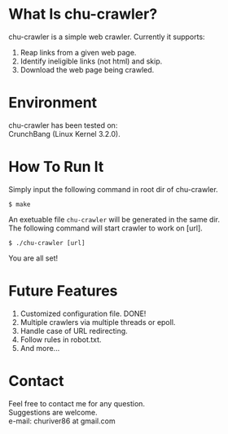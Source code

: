 What Is chu-crawler?
===================
chu-crawler is a simple web crawler. Currently it supports:  
1. Reap links from a given web page.  
2. Identify ineligible links (not html) and skip.  
3. Download the web page being crawled.  

Environment
==================
chu-crawler has been tested on:  
CrunchBang (Linux Kernel 3.2.0).  


How To Run It 
==================
Simply input the following command in root dir of chu-crawler.  

    $ make

An exetuable file `chu-crawler` will be generated in the same dir.  
The following command will start crawler to work on [url].

    $ ./chu-crawler [url]

You are all set!  


Future Features
===================
1. Customized configuration file.  DONE!
2. Multiple crawlers via multiple threads or epoll.  
3. Handle case of URL redirecting.  
4. Follow rules in robot.txt.  
5. And more...  

Contact
===================
Feel free to contact me for any question.  
Suggestions are welcome.  
e-mail: churiver86 at gmail.com  
